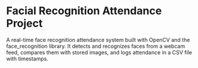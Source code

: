 # Facial Recognition Attendance Project

A real-time face recognition attendance system built with OpenCV and the face_recognition library. It detects and recognizes faces from a webcam feed, compares them with stored images, 
and logs attendance in a CSV file with timestamps. 
